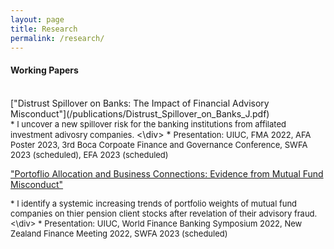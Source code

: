 ```yaml
---
layout: page
title: Research
permalink: /research/
---
```


<style>
.nobullet li {
  list-style-type: none;
}
</style>

#### **Working Papers** <br>
<br>
["Distrust Spillover on Banks: The Impact of Financial Advisory Misconduct"](/publications/Distrust_Spillover_on_Banks_J.pdf)
  <div class="nobullet"><font size="2"> * I uncover a new spillover risk for the banking institutions from affilated investment adivosry companies.</font> <\div>
  * <font size="2"> Presentation: UIUC, FMA 2022, AFA Poster 2023, 3rd Boca Corpoate Finance and Governance Conference, SWFA 2023 (scheduled), EFA 2023 (scheduled)</font>

<br>

["Portoflio Allocation and Business Connections: Evidence from Mutual Fund Misconduct"]()
  <div class="nobullet"><font size="2"><font size="2"> * I identify a systemic increasing trends of portfolio weights of mutual fund companies on thier pension client stocks after revelation of their advisory fraud.</font> <\div>
  * <font size="2"> Presentation: UIUC, World Finance Banking Symposium 2022, New Zealand Finance Meeting 2022, SWFA 2023 (scheduled)</font>

